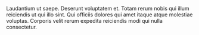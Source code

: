 Laudantium ut saepe.
Deserunt voluptatem et.
Totam rerum nobis qui illum reiciendis ut qui illo sint.
Qui officiis dolores qui amet itaque atque molestiae voluptas.
Corporis velit rerum expedita reiciendis modi qui nulla consectetur.